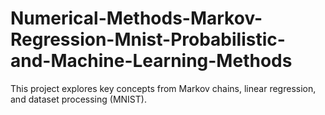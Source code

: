 # Numerical-Methods-Markov-Regression-Mnist-Probabilistic-and-Machine-Learning-Methods
This project explores key concepts from Markov chains, linear regression, and dataset processing (MNIST).
